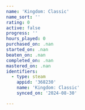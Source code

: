 ```yaml
---
name: 'Kingdom: Classic'
name_sort: ''
rating: 0
active: false
progress: ''
hours_played: 0
purchased_on: .nan
started_on: .nan
beaten_on: .nan
completed_on: .nan
mastered_on: .nan
identifiers:
  - type: steam
    appid: '368230'
    name: 'Kingdom: Classic'
    synced_on: '2024-08-30'

---
```

